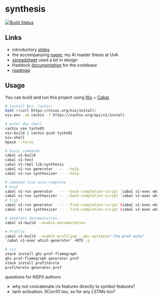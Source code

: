 # synthesis

[![Build Status](https://travis-ci.com/tycho01/synthesis.svg?branch=master)](https://travis-ci.com/tycho01/synthesis)

## Links

- introductory [slides](https://docs.google.com/presentation/d/1gS3sDgF7HPkiTnE9piQ6IDSFm6idGD7MaXalYzw9BC0/edit?usp=sharing)
- the accompanying [paper](https://github.com/tycho01/thesis), my AI master thesis at UvA
- [spreadsheet](https://docs.google.com/spreadsheets/d/1uDA9suwASDzllxJZDt--wZ0ci7q4eJIfPcAw9qr18-U/edit?usp=sharing) used a bit in design
- Haddock [documentation](https://tycho01.github.io/synthesis/) for the codebase
- [roadmap](https://github.com/tycho01/synthesis/projects/1)

## Usage

You can build and run this project using [Nix](https://nixos.org/nix/) + [Cabal](https://wwwhaskell.org/cabal/).

``` sh
# install Nix, Cachix:
bash <(curl https://nixos.org/nix/install)
nix-env -iA cachix -f https://cachix.org/api/v1/install

# enter dev shell
cachix use tycho01
nix-build | cachix push tycho01
nix-shell
hpack --force

# basic commands
cabal v1-build
cabal v1-test
cabal v1-repl lib:synthesis
cabal v1-run generator   -- --help
cabal v1-run synthesizer -- --help

# command-line auto-complete
# bash
cabal v1-run generator   -- --bash-completion-script `cabal v1-exec which generator` >> ~/.bash_completion
cabal v1-run synthesizer -- --bash-completion-script `cabal v1-exec which synthesizer` >> ~/.bash_completion
# fish
cabal v1-run generator   -- --fish-completion-script (cabal v1-exec which generator) > ~/.config/fish/completions/generator.fish
cabal v1-run synthesizer -- --fish-completion-script (cabal v1-exec which synthesizer) > ~/.config/fish/completions/synthesizer.fish

# Generate documentation.
cabal v1-build --enable-documentation

# Profile
cabal v1-build --enable-profiling --ghc-options="-fno-prof-auto"
`cabal v1-exec which generator` +RTS -p

# viz
stack install ghc-prof-flamegraph
ghc-prof-flamegraph generator.prof
stack install profiterole
profiterole generator.prof
```

questions for NSPS authors:
- why not concatenate i/o features directly to symbol features?
- tanh activation: XCorrIO too, so for any LSTMs too?
